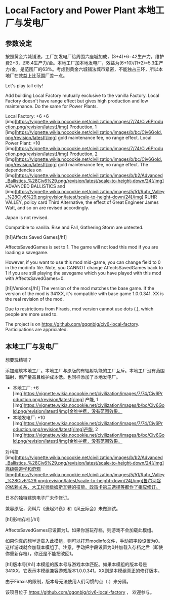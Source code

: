 # Local Factory and Power Plant 本地工厂与发电厂


## 参数设定

按照黄金六城铺法，工厂加发电厂给周围六座城加成，(3+4)*6=42生产力，维护费2+3，即8.4生产力/金。本地工厂加本地发电厂，效益为(6+10)/(1+2)=5.3生产力/金，是范围厂的63%。考虑到黄金六城铺法城市紧密，不能独占三环，所以本地厂在效益上比范围厂差一点。


Let's play tall city!

Add building Local Factory mutually exclusive to the vanilla Factory. Local Factory doesn't have range effect but gives high production and low maintenance. Do the same for Power Plants.

Local Factory: +6 +6 [img]https://vignette.wikia.nocookie.net/civilization/images/7/74/Civ6Production.png/revision/latest[/img] Production, 1 [img]https://vignette.wikia.nocookie.net/civilization/images/b/bc/Civ6Gold.png/revision/latest[/img] gold maintenance fee, no range effect.
Local Power Plant: +10 [img]https://vignette.wikia.nocookie.net/civilization/images/7/74/Civ6Production.png/revision/latest[/img] Production, 2 [img]https://vignette.wikia.nocookie.net/civilization/images/b/bc/Civ6Gold.png/revision/latest[/img] gold maintenance fee, no range effect.
The dependencies on [img]https://vignette.wikia.nocookie.net/civilization/images/b/b2/Advanced_Ballistics_%28Civ6%29.png/revision/latest/scale-to-height-down/24[/img] ADVANCED BALLISTICS and [img]https://vignette.wikia.nocookie.net/civilization/images/5/51/Ruhr_Valley_%28Civ6%29.png/revision/latest/scale-to-height-down/24[/img] RUHR VALLEY, policy card Third Alternative, the effect of Great Engineer James Watt, and so on are revised accordingly.

Japan is not revised.

Compatible to vanilla. Rise and Fall, Gathering Storm are untested.

[h1]Affects Saved Games[/h1]

AffectsSavedGames is set to 1. The game will not load this mod if you are loading a savegame.

However, if you want to use this mod mid-game, you can change <AffectsSavedGames> field to 0 in the modinfo file. Note, you CANNOT change AffectsSavedGames back to 1 if you are still playing the savegame which you have played with this mod with AffectsSavedGames=0.

[h1]Versions[/h1]
The version of the mod matches the base game. If the version of the mod is 341XX, it's compatible with base game 1.0.0.341. XX is the real revision of the mod.

Due to restrictions from Firaxis, mod version cannot use dots (.), which people are more used to.


The project is on https://github.com/gqqnbig/civ6-local-factory. Participations are appriciated.


## 本地工厂与发电厂

想要玩精铺？

添加建筑本地工厂。本地工厂与原版的有辐射功能的工厂互斥。本地工厂没有范围辐射，但产量高且维护成本低。也同样添加了本地发电厂。

- 本地工厂: +6 [img]https://vignette.wikia.nocookie.net/civilization/images/7/74/Civ6Production.png/revision/latest[/img] 产能, 1 [img]https://vignette.wikia.nocookie.net/civilization/images/b/bc/Civ6Gold.png/revision/latest[/img]金维护费，没有范围效果。
- 本地发电厂: +10 [img]https://vignette.wikia.nocookie.net/civilization/images/7/74/Civ6Production.png/revision/latest[/img]产能, 2 [img]https://vignette.wikia.nocookie.net/civilization/images/b/bc/Civ6Gold.png/revision/latest[/img]金维护费，没有范围效果。

对科技 [img]https://vignette.wikia.nocookie.net/civilization/images/b/b2/Advanced_Ballistics_%28Civ6%29.png/revision/latest/scale-to-height-down/24[/img]高级弹道学和奇观[img]https://vignette.wikia.nocookie.net/civilization/images/5/51/Ruhr_Valley_%28Civ6%29.png/revision/latest/scale-to-height-down/24[/img]鲁尔河谷的依赖关系、大工程师詹姆斯瓦特的技能、政策卡第三选择等都作了相应修订。

日本的独特建筑电子厂未作修订。

兼容原版，资料片《迭起兴衰》和《风云际会》未做测试。

[h1]影响存档[/h1]

AffectsSavedGames已设置为1。如果你游玩存档，则游戏不会加载此模组。

如果你真的想半途载入此模组，则可以打开modinfo文件，手动把<AffectsSavedGames>字段设置为0。这样游戏就会加载本模组了。注意，手动把<AffectsSavedGames>字段设置为0并加载入存档之后（即使你重新存档），你还是不能把<AffectsSavedGames>改回1。

[h1]版本号[/h1]
本模组的版本号与游戏本体匹配。如果本模组的版本号是341XX，它表示本模组兼容游戏版本1.0.0.341。XX则是本模组真正的修订版本。

由于Firaxis的限制，版本号无法使用人们习惯的点（.）来分隔。

该项目位于 https://github.com/gqqnbig/civ6-local-factory ， 欢迎参与。
